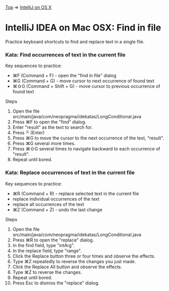 [Top](README.md) => [IntelliJ on OS X](ij-osx.md)

# IntelliJ IDEA on Mac OSX: Find in file

Practice keyboard shortcuts to find and replace text in a single file.

### Kata: Find occurrences of text in the current file

Key sequences to practice:

- ⌘F (Command + F) - open the "find in file" dialog
- ⌘G (Command + G) - move cursor to next occurrence of found text
- ⌘⇧G (Command + Shift + G) - move cursor to previous occurrence of found text

Steps

1. Open the file src/main/java/com/neopragma/idekatas/LongConditional.java
1. Press ⌘F to open the "find" dialog.
1. Enter "result" as the text to search for.
1. Press ⌅ (Enter)
1. Press ⌘G to move the cursor to the next occurrence of the test, "result".
1. Press ⌘G several more times.
1. Press ⌘⇧G several times to navigate backward to each occurrence of "result".
1. Repeat until bored.

### Kata: Replace occurrences of text in the current file

Key sequences to practice:

- ⌘R (Command + R) - replace selected text in the current file
- replace individual occurrences of the text
- replace all occurrences of the text
- ⌘Z (Command + Z) - undo the last change

Steps

1. Open the file src/main/java/com/neopragma/idekatas/LongConditional.java
1. Press ⌘R to open the "replace" dialog.
1. In the find field, type "intArg".
1. In the replace field, type "range".
1. Click the Replace button three or four times and observe the effects.
1. Type ⌘Z repeatedly to reverse the changes you just made.
1. Click the Replace All button and observe the effects.
1. Type ⌘Z to reverse the changes.
1. Repeat until bored.
1. Press Esc to dismiss the "replace" dialog.





